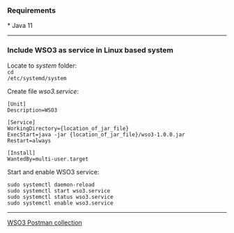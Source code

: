 <h3>Requirements</h3>
* Java 11

***

<h3>Include WSO3 as service in Linux based system</h3>

Locate to _system_ folder:<br>
<code>cd /etc/systemd/system</code><br>

Create file _wso3.service_:<br>
```
[Unit]
Description=WSO3

[Service]
WorkingDirectory={location_of_jar_file}
ExecStart=java -jar {location_of_jar_file}/wso3-1.0.0.jar
Restart=always

[Install]
WantedBy=multi-user.target
```

Start and enable WSO3 service:<br>
```
sudo systemctl daemon-reload
sudo systemctl start wso3.service
sudo systemctl status wso3.service
sudo systemctl enable wso3.service
```

***

[WSO3 Postman collection](/WSO3.postman_collection.json)